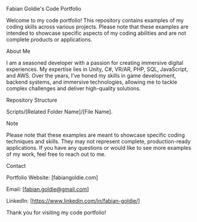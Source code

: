 Fabian Goldie's Code Portfolio

Welcome to my code portfolio! This repository contains examples of my coding skills across various projects. 
Please note that these examples are intended to showcase specific aspects of my coding abilities and are not complete products or applications.


About Me

I am a seasoned developer with a passion for creating immersive digital experiences. 
My expertise lies in Unity, C#, VR/AR, PHP, SQL, JavaScript, and AWS. Over the years, 
I've honed my skills in game development, backend systems, and immersive technologies, 
allowing me to tackle complex challenges and deliver high-quality solutions.


Repository Structure

Scripts/[Related Folder Name]/[File Name].


Note

Please note that these examples are meant to showcase specific coding techniques and skills. 
They may not represent complete, production-ready applications. 
If you have any questions or would like to see more examples of my work, feel free to reach out to me.


Contact

Portfolio Website: [fabiangoldie.com]

Email: [fabian.goldie@gmail.com]

LinkedIn: [https://www.linkedin.com/in/fabian-goldie/]


Thank you for visiting my code portfolio!
